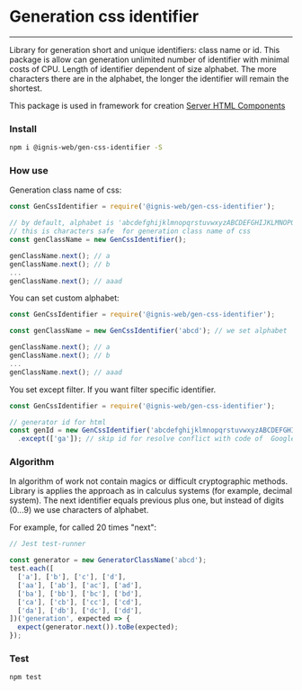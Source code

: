 # Generation css identifier

---

Library for generation short and unique identifiers: class name or id. This package is allow can generation unlimited number of identifier with minimal costs of CPU. Length of identifier dependent of size alphabet. The more characters there are in the alphabet, the longer the identifier will remain the shortest.

This package is used in framework for creation [Server HTML Components](https://www.npmjs.com/package/@ignis-web/server-component)

### Install
```sh
npm i @ignis-web/gen-css-identifier -S
```

### How use

Generation class name of css:
```js
const GenCssIdentifier = require('@ignis-web/gen-css-identifier');

// by default, alphabet is 'abcdefghijklmnopqrstuvwxyzABCDEFGHIJKLMNOPQRSTUVWXYZ'
// this is characters safe  for generation class name of css
const genClassName = new GenCssIdentifier();

genClassName.next(); // a
genClassName.next(); // b
...
genClassName.next(); // aaad
```

You can set custom alphabet:
```js
const GenCssIdentifier = require('@ignis-web/gen-css-identifier');

const genClassName = new GenCssIdentifier('abcd'); // we set alphabet

genClassName.next(); // a
genClassName.next(); // b
...
genClassName.next(); // aaad
```

You set except filter. If you want filter specific identifier.
```js
const GenCssIdentifier = require('@ignis-web/gen-css-identifier');

// generator id for html
const genId = new GenCssIdentifier('abcdefghijklmnopqrstuvwxyzABCDEFGHIJKLMNOPQRSTUVWXYZ0123456789')
  .except(['ga']); // skip id for resolve conflict with code of  Google Analytics

```

### Algorithm
In algorithm of work not contain magics or difficult cryptographic methods. Library is applies the approach as in calculus systems (for example, decimal system). The next identifier equals previous plus one, but instead of digits (0...9) we use characters of alphabet.

For example, for called 20 times  "next":
```js
// Jest test-runner

const generator = new GeneratorClassName('abcd');
test.each([
  ['a'], ['b'], ['c'], ['d'],
  ['aa'], ['ab'], ['ac'], ['ad'],
  ['ba'], ['bb'], ['bc'], ['bd'],
  ['ca'], ['cb'], ['cc'], ['cd'],
  ['da'], ['db'], ['dc'], ['dd'],
])('generation', expected => {
  expect(generator.next()).toBe(expected);
});
```

### Test
```sh
npm test
```